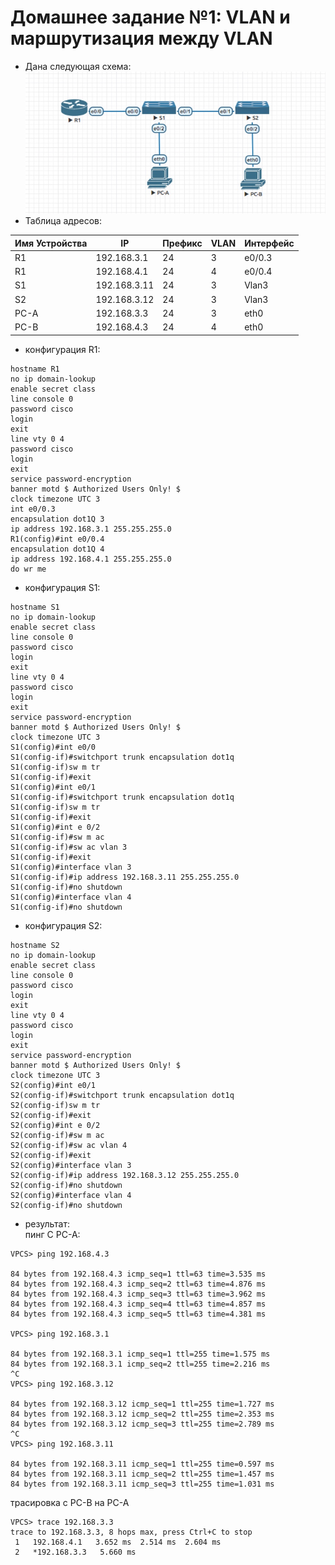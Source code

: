 # Домашнее задание №1: VLAN и маршрутизация между VLAN
- Дана следующая схема:  
  ![alt-dtp](https://github.com/vk1391/OTUS_NE_IVR/blob/main/схема2.jpg "Схема к домашнему заданию №1")
- Таблица адресов:

**Имя Устройства** | **IP** | **Префикс** | **VLAN** | **Интерфейс**
 --- | --- | --- | --- | ---
| R1 | 192.168.3.1 | 24 | 3 | e0/0.3 
| R1 | 192.168.4.1 | 24 | 4 | e0/0.4 
| S1 | 192.168.3.11 | 24 | 3 | Vlan3 
| S2 | 192.168.3.12 | 24 | 3 | Vlan3 
| PC-A | 192.168.3.3 | 24 | 3 | eth0
| PC-B | 192.168.4.3 | 24 | 4 | eth0

- конфигурация R1:
```
hostname R1
no ip domain-lookup 
enable secret class
line console 0
password cisco
login
exit
line vty 0 4
password cisco
login
exit 
service password-encryption 
banner motd $ Authorized Users Only! $
clock timezone UTC 3 
int e0/0.3
encapsulation dot1Q 3
ip address 192.168.3.1 255.255.255.0 
R1(config)#int e0/0.4
encapsulation dot1Q 4
ip address 192.168.4.1 255.255.255.0
do wr me
```
- конфигурация S1:
```
hostname S1
no ip domain-lookup 
enable secret class
line console 0
password cisco
login
exit
line vty 0 4
password cisco
login
exit 
service password-encryption 
banner motd $ Authorized Users Only! $
clock timezone UTC 3 
S1(config)#int e0/0
S1(config-if)#switchport trunk encapsulation dot1q 
S1(config-if)sw m tr
S1(config-if)#exit
S1(config)#int e0/1
S1(config-if)#switchport trunk encapsulation dot1q 
S1(config-if)sw m tr
S1(config-if)#exit
S1(config)#int e 0/2
S1(config-if)#sw m ac
S1(config-if)#sw ac vlan 3
S1(config-if)#exit
S1(config)#interface vlan 3
S1(config-if)#ip address 192.168.3.11 255.255.255.0
S1(config-if)#no shutdown 
S1(config)#interface vlan 4
S1(config-if)#no shutdown 
```
- конфигурация S2:
```
hostname S2
no ip domain-lookup 
enable secret class
line console 0
password cisco
login
exit
line vty 0 4
password cisco
login
exit 
service password-encryption 
banner motd $ Authorized Users Only! $
clock timezone UTC 3 
S2(config)#int e0/1
S2(config-if)#switchport trunk encapsulation dot1q 
S2(config-if)sw m tr
S2(config-if)#exit
S2(config)#int e 0/2
S2(config-if)#sw m ac
S2(config-if)#sw ac vlan 4
S2(config-if)#exit
S2(config)#interface vlan 3
S2(config-if)#ip address 192.168.3.12 255.255.255.0
S2(config-if)#no shutdown 
S2(config)#interface vlan 4
S2(config-if)#no shutdown
```
- результат:  
  пинг С PC-A:
```
VPCS> ping 192.168.4.3

84 bytes from 192.168.4.3 icmp_seq=1 ttl=63 time=3.535 ms
84 bytes from 192.168.4.3 icmp_seq=2 ttl=63 time=4.876 ms
84 bytes from 192.168.4.3 icmp_seq=3 ttl=63 time=3.962 ms
84 bytes from 192.168.4.3 icmp_seq=4 ttl=63 time=4.857 ms
84 bytes from 192.168.4.3 icmp_seq=5 ttl=63 time=4.381 ms

VPCS> ping 192.168.3.1

84 bytes from 192.168.3.1 icmp_seq=1 ttl=255 time=1.575 ms
84 bytes from 192.168.3.1 icmp_seq=2 ttl=255 time=2.216 ms
^C
VPCS> ping 192.168.3.12

84 bytes from 192.168.3.12 icmp_seq=1 ttl=255 time=1.727 ms
84 bytes from 192.168.3.12 icmp_seq=2 ttl=255 time=2.353 ms
84 bytes from 192.168.3.12 icmp_seq=3 ttl=255 time=2.789 ms
^C
VPCS> ping 192.168.3.11

84 bytes from 192.168.3.11 icmp_seq=1 ttl=255 time=0.597 ms
84 bytes from 192.168.3.11 icmp_seq=2 ttl=255 time=1.457 ms
84 bytes from 192.168.3.11 icmp_seq=3 ttl=255 time=1.031 ms
```
трасировка с PC-B на PC-A
```
VPCS> trace 192.168.3.3
trace to 192.168.3.3, 8 hops max, press Ctrl+C to stop
 1   192.168.4.1   3.652 ms  2.514 ms  2.604 ms
 2   *192.168.3.3   5.660 ms
```


